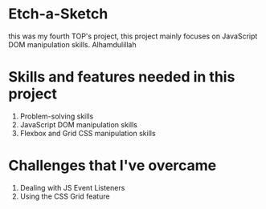 # Etch-a-Sketch
this was my fourth TOP's project, this project mainly focuses on JavaScript DOM manipulation skills.
Alhamdulillah

# Skills and features needed in this project
1. Problem-solving skills
2. JavaScript DOM manipulation skills
3. Flexbox and Grid CSS manipulation skills

# Challenges that I've overcame
1. Dealing with JS Event Listeners 
2. Using the CSS Grid feature

